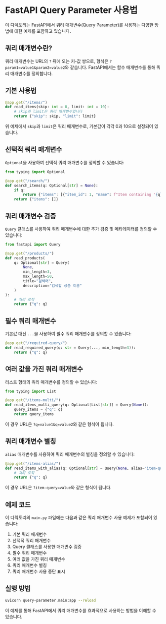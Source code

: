 # FastAPI Query Parameter 사용법

이 디렉토리는 FastAPI에서 쿼리 매개변수(Query Parameter)를 사용하는 다양한 방법에 대한 예제를 포함하고 있습니다.

## 쿼리 매개변수란?

쿼리 매개변수는 URL의 `?` 뒤에 오는 키-값 쌍으로, 형식은 `?param1=value1&param2=value2`와 같습니다. FastAPI에서는 함수 매개변수를 통해 쿼리 매개변수를 정의합니다.

## 기본 사용법

```python
@app.get("/items/")
def read_items(skip: int = 0, limit: int = 10):
    # skip과 limit은 쿼리 매개변수입니다
    return {"skip": skip, "limit": limit}
```

위 예제에서 `skip`과 `limit`은 쿼리 매개변수로, 기본값이 각각 0과 10으로 설정되어 있습니다.

## 선택적 쿼리 매개변수

`Optional`을 사용하여 선택적 쿼리 매개변수를 정의할 수 있습니다:

```python
from typing import Optional

@app.get("/search/")
def search_items(q: Optional[str] = None):
    if q:
        return {"items": [{"item_id": 1, "name": f"Item containing '{q}'"}]}
    return {"items": []}
```

## 쿼리 매개변수 검증

`Query` 클래스를 사용하여 쿼리 매개변수에 대한 추가 검증 및 메타데이터를 정의할 수 있습니다:

```python
from fastapi import Query

@app.get("/products/")
def read_products(
    q: Optional[str] = Query(
        None, 
        min_length=3, 
        max_length=50, 
        title="검색어",
        description="검색할 상품 이름"
    )
):
    # 처리 로직
    return {"q": q}
```

## 필수 쿼리 매개변수

기본값 대신 `...`을 사용하여 필수 쿼리 매개변수를 정의할 수 있습니다:

```python
@app.get("/required-query/")
def read_required_query(q: str = Query(..., min_length=3)):
    return {"q": q}
```

## 여러 값을 가진 쿼리 매개변수

리스트 형태의 쿼리 매개변수를 정의할 수 있습니다:

```python
from typing import List

@app.get("/items-multi/")
def read_items_multi_query(q: Optional[List[str]] = Query(None)):
    query_items = {"q": q}
    return query_items
```

이 경우 URL은 `?q=value1&q=value2`와 같은 형식이 됩니다.

## 쿼리 매개변수 별칭

`alias` 매개변수를 사용하여 쿼리 매개변수의 별칭을 정의할 수 있습니다:

```python
@app.get("/items-alias/")
def read_items_with_alias(q: Optional[str] = Query(None, alias="item-query")):
    # 처리 로직
    return {"q": q}
```

이 경우 URL은 `?item-query=value`와 같은 형식이 됩니다.

## 예제 코드

이 디렉토리의 `main.py` 파일에는 다음과 같은 쿼리 매개변수 사용 예제가 포함되어 있습니다:

1. 기본 쿼리 매개변수
2. 선택적 쿼리 매개변수
3. Query 클래스를 사용한 매개변수 검증
4. 필수 쿼리 매개변수
5. 여러 값을 가진 쿼리 매개변수
6. 쿼리 매개변수 별칭
7. 쿼리 매개변수 사용 중단 표시

## 실행 방법

```bash
uvicorn query-parameter.main:app --reload
```

이 예제를 통해 FastAPI에서 쿼리 매개변수를 효과적으로 사용하는 방법을 이해할 수 있습니다.
